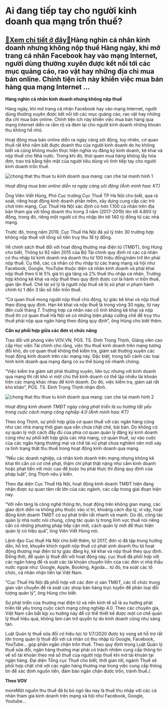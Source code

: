 Ai đang tiếp tay cho người kinh doanh qua mạng trốn thuế?
=========================================================

[:gift:Xem chi tiết ở đây:gift:](https://hddtvn.com/ai-dang-tiep-tay-cho-nguoi-kinh-doanh-qua-mang-tron-thue/)Hàng nghìn cá nhân kinh doanh nhưng không nộp thuế Hàng ngày, khi mở trang cá nhân Facebook hay vào mạng Internet, người dùng thường xuyên được kết nối tới các mục quảng cáo, rao vặt hay những địa chỉ mua bán online. Chính tiện ích này khiến việc mua bán hàng qua mạng Internet …
---------------------------------------------------------------------------------------------------------------------------------------------------------------------------------------------------------------------------------------------------------------------------------------



**Hàng nghìn cá nhân kinh doanh nhưng không nộp thuế**


Hàng ngày, khi mở trang cá nhân Facebook hay vào mạng Internet, người dùng thường xuyên được kết nối tới các mục quảng cáo, rao vặt hay những địa chỉ mua bán online. Chính tiện ích này khiến việc mua bán hàng qua mạng Internet diễn ra rầm rộ và đem lại cho người kinh doanh những khoản thu không hề nhỏ.


Hoạt động mua bán online diễn ra ngày càng sôi động, tuy nhiên, cơ quan thuế rất khó nắm bắt được doanh thu của người kinh doanh do họ không biết và cũng không muốn thực hiện nghĩa vụ đăng ký kinh doanh, kê khai và nộp thuế cho Nhà nước. Trong khi đó, thói quen mua hàng không lấy hóa đơn, trao trả bằng tiền mặt của người tiêu dùng vô tình tiếp tay cho người kinh doanh trốn thuế.









![chong that thu thue tu kinh doanh qua mang: can che tai manh hinh 1](https://haiquanonline.com.vn/stores/news_dataimages/hungnm/062020/27/09/ai-dang-tiep-tay-cho-nguoi-kinh-doanh-qua-mang-tron-thue-11-.2310.jpg?rt=20200627090113 "chống thất thu thuế từ kinh doanh qua mạng: cần chế tài mạnh hình 1")







*Hoạt động mua bán online diễn ra ngày càng sôi động (Ảnh minh họa: KT)*






Ông Viên Viết Hùng, Phó Cục trưởng Cục Thuế TP Hà Nội cho biết, qua rà soát, riêng hoạt động kinh doanh phần mềm, xây dựng cung cấp các trò chơi trên mạng, Cục Thuế Hà Nội xác định có hơn 1.100 cá nhân trên địa bàn tham gia với tổng doanh thu trong 3 năm (2017-2019) lên tới 4.800 tỷ đồng, trong đó, riêng một người có thu nhập lên tới 140 tỷ đồng từ các nhà mạng.


Trước đó, trong năm 2019, Cục Thuế Hà Nội đã xử lý trên 30 trường hợp không nộp thuế với tổng số tiền truy thu 18 tỷ đồng.


Về chính sách thuế đối với hoạt động thương mại điện tử (TMĐT), ông Hùng cho biết, Thông tư 92 năm 2015 của Bộ Tài chính quy định rõ các cá nhân có thu nhập từ kinh doanh mà doanh thu từ 100 triệu đồng/năm trở lên phải nộp thuế. Cụ thể, các cá nhân có thu nhập từ các trang mạng xã hội như Facebook, Google, YouTube thuộc diện cá nhân kinh doanh và phải khai nộp thuế theo tỉ lệ 5% giá trị gia tăng và 2% thuế thu nhập cá nhân. Trường hợp không kê khai và nộp thuế theo quy định được coi là hành vi trốn thuế, gian lận thuế. Chế tài xử lý là người nộp thuế sẽ bị xử phạt vi phạm hành chính từ 1 đến 3 lần số tiền trốn thuế.


“Cơ quan thuế mong người nộp thuế chủ động, tự giác kê khai và nộp thuế theo đúng quy định. Hạn kê khai và nộp thuế là trong vòng 30 ngày, từ nay đến cuối tháng 7. Trường hợp cá nhân nào cố tình không kê khai và nộp thuế thì cơ quan thuế Hà Nội sẽ có những biện pháp cưỡng chế để truy thu thuế phải nộp qua ngân hàng theo đúng quy định”, ông Hùng cho biết thêm.


**Cần sự phối hợp giữa các đơn vị chức năng**


Trao đổi với phóng viên VOV.VN, PGS. TS. Đinh Trọng Thịnh, Giảng viên cao cấp Học viện Tài chính cho rằng, việc thu thuế kinh doanh trên mạng tương đối khó, do cơ quan thuế không thể kiểm tra, giám sát thường xuyên các hoạt động kinh doanh trên các mạng này. Đặc biệt, trong bối cảnh các loại hình kinh doanh qua mạng đang có xu thế bùng nổ nhanh chóng.


“Việc kiểm tra giám sát phải thường xuyên, liên tục nhưng với kinh doanh qua mạng thì rất khó vì một chủ thể kinh doanh có thể lập nhiều tài khoản trên các mạng khác nhau để kinh doanh. Do đó, việc kiểm tra, giám sát rất khó khăn”, PGS. TS. Đinh Trọng Thịnh nhận định.









![chong that thu thue tu kinh doanh qua mang: can che tai manh hinh 2](https://haiquanonline.com.vn/stores/news_dataimages/hungnm/062020/27/09/ai-dang-tiep-tay-cho-nguoi-kinh-doanh-qua-mang-tron-thue-11-.5260.jpg?rt=20200627090113 "chống thất thu thuế từ kinh doanh qua mạng: cần chế tài mạnh hình 2")







*Hoạt động kinh doanh TMĐT ngày càng phát triển là xu hướng tất yếu trong cuộc cách mạng công nghiệp 4.0 (Ảnh minh họa: KT)*






Theo ông Thịnh, sự phối hợp giữa cơ quan thuế với các ngân hàng cũng như các nhà mạng thời gian qua vẫn chưa chặt chẽ, bài bản. Do không có sự quản lý một cách đầy đủ của phía cơ quan quản lý đăng ký kinh doanh cũng như sự phối kết hợp giữa các nhà mạng, cơ quan thuế, sự vào cuộc của các ngân hàng thương mại và chế tài xử phạt chưa nghiêm nên mới xảy ra tình trạng thất thu thuế trong hoạt động kinh doanh qua mạng.


“Nếu các doanh nghiệp, cá nhân kinh doanh trên mạng nhưng không kê khai thì cần có cơ chế phạt, thậm chí phạt thật nặng như cấm kinh doanh hoặc phạt tiền với mức cao để buộc họ phải thực thi đúng quy định của pháp luật”, ông Thịnh nêu ý kiến.


Theo đại diện Cục Thuế Hà Nội, hoạt động kinh doanh TMĐT hiện đang nhận được sự quan tâm rất lớn của các ngành, các cấp trong giai đoạn hiện nay.


“Với nền tảng là công nghệ thông tin, hoạt động trên không gian mạng, các giao dịch diễn ra không phụ thuộc vào vị trí, khoảng cách địa lý, vì vậy, hoạt động kinh doanh TMĐT có sự phát triển rất nhanh và mạnh. Do đó, công tác quản lý nhà nước nói chung, công tác quản lý trong lĩnh vực thuế nói riêng cần có những phương pháp tiếp cận mới, cách quản lý mới để thực hiện quản lý có hiệu quả”, ông Viên Viết Hùng nói.


Lãnh đạo Cục thuế Hà Nội cho biết thêm, từ 2017, đơn vị đã tập trung hướng dẫn, hỗ trợ, khuyến khích người nộp thuế có phát sinh doanh thu từ hoạt động thương mại điện tử tự giác đăng ký, kê khai và nộp thuế theo quy định. Đồng thời, để quản lý thuế đối với hoạt động này, cục thuế đã phối hợp với các ngân hàng để rà soát các tài khoản chuyển tiền của các đơn vị nhà thầu nước ngoài như: Google, Apple, Booking, Agoda… từ đó, tra soát các tổ chức, cá nhân nhận tiền tại Việt Nam.


“Cục Thuế Hà Nội đã phối hợp với các đơn vị sàn TMĐT, các tổ chức trung gian vận chuyển để rà soát các shop bán hàng trực tuyến để phân loại đối tượng quản lý”, ông Hùng cho biết.


Sự phát triển của thương mại điện tử và nền kinh tế số là xu hướng phát triển tất yếu trong cuộc cách mạng công nghiệp 4.0. Theo các chuyên gia, Việt Nam cần bắt kịp xu hướng này để có thể thiết kế được một cơ chế quản lý thuế hiệu quả, không làm cản trở quyền tự do kinh doanh cũng như sáng tạo.


Luật Quản lý thuế sửa đổi có hiệu lực từ 1/7/2020 được kỳ vọng sẽ hỗ trợ rất lớn trong quản lý thuế đối với cá nhân có thu nhập từ Google, Facebook, YouTube… góp phần ngăn chặn trốn thuế. Theo quy định trong Luật Quản lý thuế sửa đổi, ngân hàng thương mại phải có trách nhiệm cung cấp thông tin về số tài khoản theo mã số thuế của người nộp thuế khi mở tài khoản tại ngân hàng. Đại diện Tổng cục Thuế cho biết, thời gian tới, ngành Thuế sẽ phối hợp chặt chẽ với các ngân hàng thương mại trong việc cung cấp thông tin để xác định nguồn tiền, đảm bảo ngăn chặn được trốn, tránh thuế./.






**Theo VOV**



moreMột nguồn thu thuế đã bị bỏ ngỏ lâu nay là thuế thu nhập với các cá nhân tham gia kinh doanh trên mạng xã hội như Facebook, Google, Youtube…

